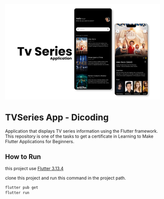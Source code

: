 <img src="readme_assets/preview.png">


# TVSeries App - Dicoding

Application that displays TV series information using the Flutter framework. This repository is one of the tasks to get a certificate in Learning to Make Flutter Applications for Beginners.

## How to Run

this project use [Flutter 3.13.4](https://flutter.dev/)

clone this project and run this command in the project path.

```bash
flutter pub get
flutter run
```

